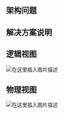 ﻿## 架构问题

## 解决方案说明

## 逻辑视图
![在这里插入图片描述](https://img-blog.csdnimg.cn/20190627010355795.png?x-oss-process=image/watermark,type_ZmFuZ3poZW5naGVpdGk,shadow_10,text_aHR0cHM6Ly9ibG9nLmNzZG4ubmV0L2NhdF94aW5n,size_16,color_FFFFFF,t_70)
## 物理视图
![在这里插入图片描述](https://img-blog.csdnimg.cn/20190627010032163.png?x-oss-process=image/watermark,type_ZmFuZ3poZW5naGVpdGk,shadow_10,text_aHR0cHM6Ly9ibG9nLmNzZG4ubmV0L2NhdF94aW5n,size_16,color_FFFFFF,t_70)
